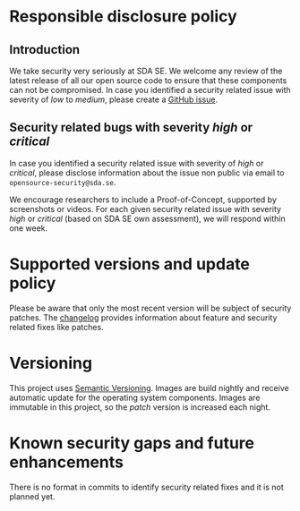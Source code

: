 # Responsible disclosure policy

## Introduction

We take security very seriously at SDA SE.
We welcome any review of the latest release of all our open source code to ensure that these components can not be compromised.
In case you identified a security related issue with severity of _low_ to _medium_, please create a [GitHub issue](https://github.com/SDA-SE/clusterscanner).


## Security related bugs with severity _high_ or _critical_

In case you identified a security related issue with severity of _high_ or _critical_, please disclose information about the issue non public via email to `opensource-security@sda.se`.

We encourage researchers to include a Proof-of-Concept, supported by screenshots or videos.
For each given security related issue with severity _high_ or _critical_ (based on SDA SE own assessment), we will respond within one week.

# Supported versions and update policy

Please be aware that only the most recent version will be subject of security patches.
The [changelog](https://github.com/SDA-SE/sdase-image-collector/releases) provides information about feature and security related fixes like patches.

# Versioning

This project uses [Semantic Versioning](https://semver.org/). Images are build nightly and receive automatic update for the operating system components. Images are immutable in this project, so the _patch_ version is increased each night.

# Known security gaps and future enhancements
There is no format in commits to identify security related fixes and it is not planned yet.
